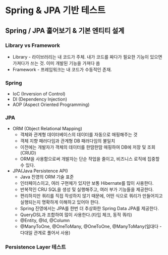 # Spring & JPA 기반 테스트

## Spring / JPA 훑어보기 & 기본 엔티티 설계
### Library vs Framework
- Library - 라이브러리는 내 코드가 주체. 내가 코드를 짜다가 필요한 기능이 있으면 가져다가 쓰는 것. 이미 개발된 기능을 가져다 씀
- Framework - 프레임워크는 내 코드가 수동적인 존재.

### Spring
- IoC (Inversion of Control)
- DI (Dependency Injection)
- AOP (Aspect Oriented Programming)

### JPA
- ORM (Object Relational Mapping)
    - 객체와 관계형 데이터베이스의 데이터를 자동으로 매핑해주는 것
    - 객체 지향 패러다임과 관계형 DB 패러다임의 불일치
    - 이전에는 개발자가 객체의 데이터를 한땀한땀 매핑하여 DB에 저장 및 조회(CRUD)
    - ORM을 사용함으로써 개발자는 단순 작업을 줄이고, 비즈니스 로직에 집중할 수 있다.
- JPA(Java Persistence API)
  - Java 진영의 ORM 기술 표준
  - 인터페이스이고, 여러 구현체가 있지만 보통 Hibernate를 많이 사용한다.
  - 반복적인 CRU SQL을 생성 및 실행해주고, 여러 부가 기능들을 제공한다.
  - 편리하지만 쿼리를 직접 작성하지 않기 때문에, 어떤 식으로 쿼리가 만들어지고 실행되는지 명확하게 이해하고 있어야 한다.
  - Spring 진영에서는 JPA를 한번 더 추상화한 Spring Data JPA를 제공한다.
  - QueryDSL과 조합하여 많이 사용한다.(타입 체크, 동적 쿼리)
  - @Entity, @Id, @Column
  - @ManyToOne, @OneToMany, @OneToOne, @ManyToMany(일대다 - 다대일 관계로 풀어서 사용)

### Persistence Layer 테스트
